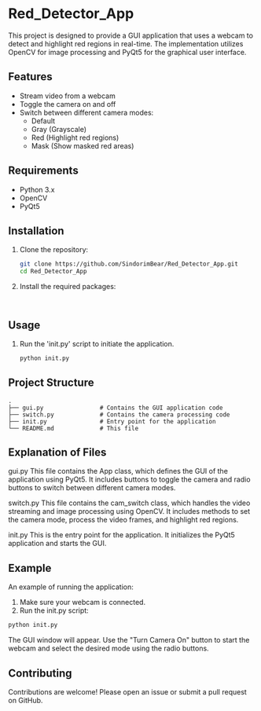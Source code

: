 
# Red_Detector_App

This project is designed to provide a GUI application that uses a webcam to detect and highlight red regions in real-time. The implementation utilizes OpenCV for image processing and PyQt5 for the graphical user interface.

## Features

- Stream video from a webcam
- Toggle the camera on and off
- Switch between different camera modes:
  - Default
  - Gray (Grayscale)
  - Red (Highlight red regions)
  - Mask (Show masked red areas)

## Requirements

- Python 3.x
- OpenCV
- PyQt5

## Installation

1. Clone the repository:
   ```sh
   git clone https://github.com/SindorimBear/Red_Detector_App.git
   cd Red_Detector_App
   
2. Install the required packages:
   ```sh  pip install opencv-python PyQt5 numpy



## Usage

1. Run the 'init.py' script to initiate the application.
   ```sh
   python init.py
   ```
## Project Structure
  ```shgraphql
  .
├── gui.py                # Contains the GUI application code
├── switch.py             # Contains the camera processing code
├── init.py               # Entry point for the application
└── README.md             # This file
```


## Explanation of Files
gui.py
This file contains the App class, which defines the GUI of the application using PyQt5. It includes buttons to toggle the camera and radio buttons to switch between different camera modes.

switch.py
This file contains the cam_switch class, which handles the video streaming and image processing using OpenCV. It includes methods to set the camera mode, process the video frames, and highlight red regions.

init.py
This is the entry point for the application. It initializes the PyQt5 application and starts the GUI.

## Example
An example of running the application:

1. Make sure your webcam is connected.
2. Run the init.py script:
```sh
python init.py
```
The GUI window will appear. Use the "Turn Camera On" button to start the webcam and select the desired mode using the radio buttons.
## Contributing
Contributions are welcome! Please open an issue or submit a pull request on GitHub.


